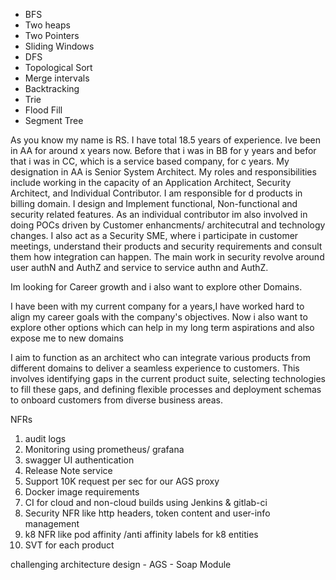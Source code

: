- BFS
- Two heaps
- Two Pointers
- Sliding Windows
- DFS
- Topological Sort
- Merge intervals
- Backtracking
- Trie
- Flood Fill
- Segment Tree

As you know my name is RS. I have total 18.5 years of experience. Ive been in AA for around x years now. Before that i was in BB for y years and befor that i was in CC, which is a service based company, for c years.
My designation in AA is Senior System Architect. My roles and responsibilities include working in the capacity of an Application Architect, Security Architect, and Individual Contributor.
I am responsible for d products in billing domain. I design and Implement functional, Non-functional and security related features. As an individual contributor im also involved in doing POCs driven by Customer enhancments/ architecutral and technology changes. I also act as a Security SME, where i participate in customer meetings, understand their products and security requirements and consult them how integration can happen. The main work in security revolve around user authN and AuthZ and service to service authn and AuthZ.

Im looking for Career growth and i also want to explore other Domains.

I have been with my current company for a years,I have worked hard to align my career goals with the company's objectives.
Now i also want to explore other options which can help in my long term aspirations and also expose me to new domains

I aim to function as an architect who can integrate various products from different domains to deliver a seamless experience to customers. This involves
identifying gaps in the current product suite,
selecting technologies to fill these gaps, and
defining flexible processes and deployment schemas to onboard customers from diverse business areas.

NFRs
1. audit logs
2. Monitoring using prometheus/ grafana
3. swagger UI authentication
4. Release  Note service
5. Support 10K request per sec for our AGS proxy
6. Docker image requirements
7. CI for cloud and non-cloud builds using Jenkins & gitlab-ci
8. Security NFR like http headers, token content and user-info management
9. k8 NFR like pod affinity /anti affinity labels for k8 entities
10. SVT for each product

challenging architecture design
    - AGS
    - Soap Module